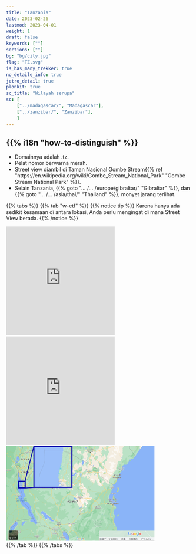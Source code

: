```yaml
---
title: "Tanzania"
date: 2023-02-26
lastmod: 2023-04-01
weight: 1
draft: false
keywords: [""]
sections: [""]
bg: "bg/city.jpg"
flag: "TZ.svg"
is_has_many_trekker: true
no_detaile_info: true
jetro_detail: true
plonkit: true
sc_title: "Wilayah serupa"
sc: [
    ["../madagascar/", "Madagascar"],
    ["../zanzibar/", "Zanzibar"],
    ]
---
```


<div class="main-desciption country-description">
    <h2 class="section-title">{{% i18n "how-to-distinguish" %}}</h2>
    <ul class="rule-list">
        <li>Domainnya adalah <span class="quiz">.tz</span>.</li>
        <li>Pelat nomor berwarna <span class="quiz">merah</span>.</li>
        <li>Street view diambil di Taman Nasional Gombe Stream{{% ref "https://en.wikipedia.org/wiki/Gombe_Stream_National_Park" "Gombe Stream National Park" %}}.</li>
        <li>Selain Tanzania, {{% goto "... /... /europe/gibraltar/" "Gibraltar" %}}, dan {{% goto "... /... /asia/thai/" "Thailand" %}}, monyet jarang terlihat.</li>
    </ul>
</div>

{{% tabs %}}
{{% tab "w-etf" %}}
{{% notice tip %}}
Karena hanya ada sedikit kesamaan di antara lokasi, Anda perlu mengingat di mana Street View berada.
{{% /notice %}}
<div class="googlemap-if">
<iframe src="https://www.google.com/maps/embed?pb=!4v1687222166237!6m8!1m7!1sHpICDVPg0AxGBxOAqNx9dA!2m2!1d-4.669323783113501!2d29.62333506254922!3f244.8795270430562!4f-26.238762274455702!5f2.3535105869069004" width="295" height="295" style="border:0;" allowfullscreen="" loading="lazy" referrerpolicy="no-referrer-when-downgrade"></iframe>
<iframe src="https://www.google.com/maps/embed?pb=!4v1683886160271!6m8!1m7!1sn4XUB4cG5nRiVfJuftu5dA!2m2!1d-3.041027899419915!2d37.30021134006131!3f306.8801139271176!4f8.90126208088364!5f0.4000000000000002" width="295" height="295"style="border:0;" allowfullscreen="" loading="lazy" referrerpolicy="no-referrer-when-downgrade"></iframe>
</div>

<div class="googlemap-if unclickable">
<img src="./google-map.png" width="80%">
</div>
{{% /tab %}}
{{% /tabs %}}
